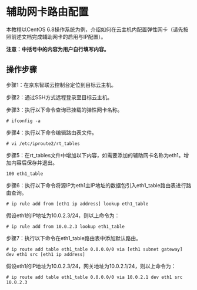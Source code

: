 # 辅助网卡路由配置

本教程以CentOS 6.8操作系统为例，介绍如何在云主机内配置弹性网卡（请先按照前述文档完成辅助网卡的启用与IP配置）。

**注意：中括号中的内容为用户自行填写内容。**

## 操作步骤
步骤1：在京东智联云控制台定位到目标云主机。

步骤2：通过SSH方式远程登录至目标云主机。

步骤3：执行以下命令查询已挂载的弹性网卡名称。

	# ifconfig -a

步骤4：执行以下命令编辑路由表文件。

	# vi /etc/iproute2/rt_tables

步骤5：在rt_tables文件中增加以下内容，如需要添加的辅助网卡名称为eth1。增加内容后保存并退出。

	100 eth1_table

步骤6：执行以下命令将源IP为eth1主IP地址的数据包引入eth1_table路由表进行路由查询。

	# ip rule add from [eth1 ip address] lookup eth1_table

假设eth1的IP地址为10.0.2.3/24，则以上命令为：

	# ip rule add from 10.0.2.3 lookup eth1_table

步骤7：执行以下命令在eth1_table路由表中添加默认路由。

	# ip route add table eth1_table 0.0.0.0/0 via [eth1 subnet gateway] dev eth1 src [eth1 ip address]

假设eth1的IP地址为10.0.2.3/24，网关地址为10.0.2.1/24，则以上命令为：

	# ip route add table eth1_table 0.0.0.0/0 via 10.0.2.1 dev eth1 src 10.0.2.3



